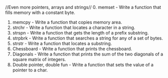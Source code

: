 //Even more pointers, arrays and strings//
0. memset - Write a function that fills memory with a constant byte.
1. memcpy - Write a function that copies memory area.
2. strchr - Write a function that locates a character in a string.
3. strspn - Write a function that gets the length of a prefix substring.
4. strpbrk - Write a function that searches a string for any of a set of bytes.
5. strstr - Write a function that locates a substring.
6. Chessboard - Write a function that prints the chessboard.
7. Diagonals - Write a function that prints the sum of the two diagonals of a square matrix of integers.
8. Double pointer, double fun - Write a function that sets the value of a pointer to a char.
